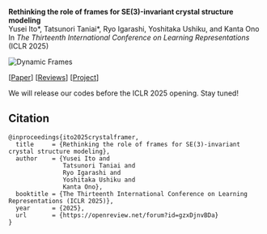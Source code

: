 **Rethinking the role of frames for SE(3)-invariant crystal structure modeling**  
Yusei Ito*, Tatsunori Taniai*, Ryo Igarashi, Yoshitaka Ushiku, and Kanta Ono  
In *The Thirteenth International Conference on Learning Representations* (ICLR 2025)

![Dynamic Frames](https://omron-sinicx.github.io/crystalframer/teaser.png "CrystalFramer")

[[Paper](https://openreview.net/pdf?id=gzxDjnvBDa)]  [[Reviews](https://openreview.net/forum?id=gzxDjnvBDa)]  [[Project](https://omron-sinicx.github.io/crystalframer/)]

We will release our codes before the ICLR 2025 opening. Stay tuned!

## Citation
```text
@inproceedings{ito2025crystalframer,
  title     = {Rethinking the role of frames for SE(3)-invariant crystal structure modeling},
  author    = {Yusei Ito and 
               Tatsunori Taniai and
               Ryo Igarashi and
               Yoshitaka Ushiku and
               Kanta Ono},
  booktitle = {The Thirteenth International Conference on Learning Representations (ICLR 2025)},
  year      = {2025},
  url       = {https://openreview.net/forum?id=gzxDjnvBDa}
}
```

